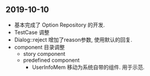 ## 2019-10-10

-   基本完成了 Option Repository 的开发.
-   TestCase 调整
-   Dialog::reject 增加了reason参数, 使用默认的回复.
-   component 目录调整
    -   story component
    -   predefined component
        -   UserInfoMem 移动为系统自带的组件. 用于示范. 
